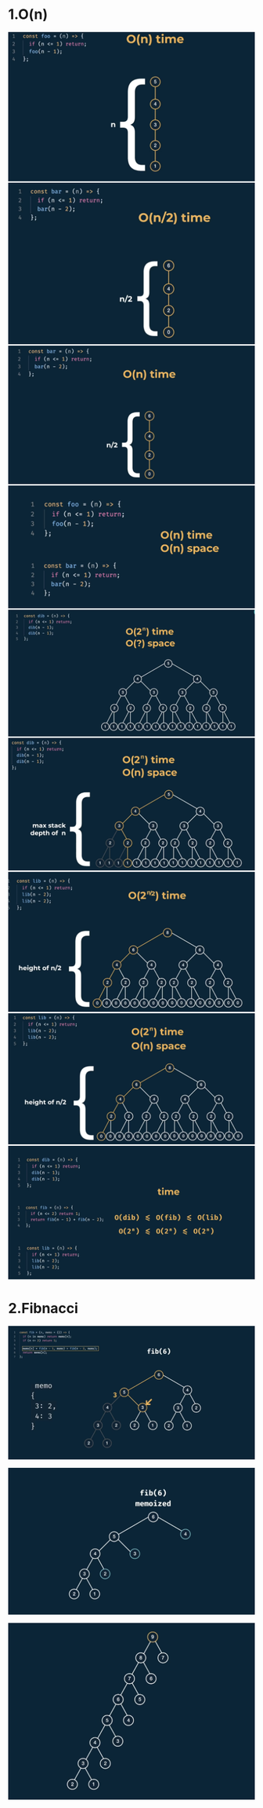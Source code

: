 # 1.O(n)
![](2021-01-18-14-37-34.png) 
![](2021-01-18-14-37-59.png)
![](2021-01-18-14-38-13.png)
![](2021-01-18-14-38-28.png)
![](2021-01-18-14-38-51.png)
![](2021-01-18-14-39-28.png)
![](2021-01-18-14-39-46.png)
![](2021-01-18-14-40-06.png)
![](2021-01-18-14-41-11.png)

# 2.Fibnacci
![](2021-01-18-14-33-31.png)

![](2021-01-18-14-33-57.png)

![](2021-01-18-14-36-24.png)